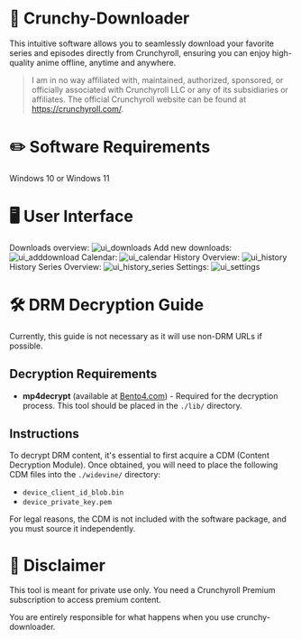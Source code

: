 # 💾 Crunchy-Downloader
This intuitive software allows you to seamlessly download your favorite series and episodes directly from Crunchyroll, ensuring you can enjoy high-quality anime offline, anytime and anywhere.

> I am in no way affiliated with, maintained, authorized, sponsored, or officially associated with Crunchyroll LLC or any of its subsidiaries or affiliates.
> The official Crunchyroll website can be found at https://crunchyroll.com/.

# ✏️ Software Requirements

Windows 10 or Windows 11

# 🖥️ User Interface

Downloads overview:
![ui_downloads](https://github.com/Crunchy-DL/Crunchy-Downloader/assets/75888166/e1284e43-0997-4528-a5de-2c9c4a2cec46)
Add new downloads:
![ui_adddownload](https://github.com/Crunchy-DL/Crunchy-Downloader/assets/75888166/8f2a89bc-3caa-4538-bb8a-94d837f4c424)
Calendar:
![ui_calendar](https://github.com/Crunchy-DL/Crunchy-Downloader/assets/75888166/c5234a8e-8986-41d5-bb25-e84a85dbda9a)
History Overview:
![ui_history](https://github.com/Crunchy-DL/Crunchy-Downloader/assets/75888166/5ac8af06-6462-487f-a5b1-1f6b2ad3b25d)
History Series Overview:
![ui_history_series](https://github.com/Crunchy-DL/Crunchy-Downloader/assets/75888166/71e10d2f-302a-4f31-b220-f8d4f802060e)
Settings:
![ui_settings](https://github.com/Crunchy-DL/Crunchy-Downloader/assets/75888166/b82f801d-9b18-45e2-91cf-3a74a61ab661)



# 🛠️ DRM Decryption Guide

Currently, this guide is not necessary as it will use non-DRM URLs if possible.

## Decryption Requirements

- **mp4decrypt** (available at [Bento4.com](http://www.bento4.com/)) - Required for the decryption process. This tool should be placed in the `./lib/` directory.

## Instructions

To decrypt DRM content, it's essential to first acquire a CDM (Content Decryption Module). Once obtained, you will need to place the following CDM files into the `./widevine/` directory:

- `device_client_id_blob.bin`
- `device_private_key.pem`

For legal reasons, the CDM is not included with the software package, and you must source it independently.

# 📜 Disclaimer

This tool is meant for private use only. You need a Crunchyroll Premium subscription to access premium content.

You are entirely responsible for what happens when you use crunchy-downloader.
